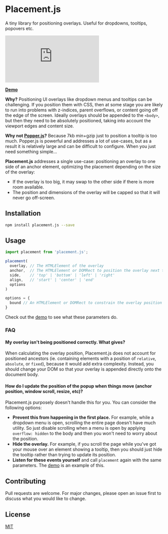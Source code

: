 # Placement.js

A tiny library for positioning overlays. Useful for dropdowns, tooltips, popovers etc.

![Size](https://badge-size.now.sh/https://unpkg.com/placement.js/index.iife.js?compression=gzip)

[**Demo**](https://tobyzerner.github.io/placement.js/demo.html)

**Why?** Positioning UI overlays like dropdown menus and tooltips can be challenging. If you position them with CSS, then at some stage you are likely to run into problems with z-indices, parent overflows, or content going off the edge of the screen. Ideally overlays should be appended to the `<body>`, but then they need to be absolutely positioned, taking into account the viewport edges and content size.

**Why not [Popper.js](https://github.com/FezVrasta/popper.js)?** Because 7kb min+gzip just to position a tooltip is too much. Popper.js is powerful and addresses a lot of use-cases, but as a result it is relatively large and can be difficult to configure. When you just need something simple...

**Placement.js** addresses a single use-case: positioning an overlay to one side of an anchor element, optimizing the placement depending on the size of the overlay:

* If the overlay is too big, it may swap to the other side if there is more room available.
* The position and dimensions of the overlay will be capped so that it will never go off-screen.

## Installation

```sh
npm install placement.js --save
```

## Usage

```js
import placement from 'placement.js';

placement(
  overlay, // The HTMLElement of the overlay
  anchor,  // The HTMLElement or DOMRect to position the overlay next to
  side,    // 'top' | 'bottom' | 'left' | 'right'
  align,   // 'start' | 'center' | 'end'
  options
)

options = {
  bound // An HTMLElement or DOMRect to constrain the overlay position
}
```

Check out the [demo](https://tobyzerner.github.io/placement.js/demo.html) to see what these parameters do.

### FAQ

#### My overlay isn't being positioned correctly. What gives?

When calculating the overlay position, Placement.js does not account for positioned ancestors (ie. containing elements with a position of `relative`, `absolute`, or `fixed`), because it would add extra complexity. Instead, you should change your DOM so that your overlay is appended directly onto the document body.

#### How do I update the position of the popup when things move (anchor position, window scroll, resize, etc)?

Placement.js purposely doesn't handle this for you. You can consider the following options:

* **Prevent this from happening in the first place.** For example, while a dropdown menu is open, scrolling the entire page doesn't have much utility. So just disable scrolling when a menu is open by applying `overflow: hidden` to the body and then you won't need to worry about the position.
* **Hide the overlay.** For example, if you scroll the page while you've got your mouse over an element showing a tooltip, then you should just hide the tooltip rather than trying to update its position.
* **Listen for these events yourself** and call `placement` again with the same parameters. The [demo](https://tobyzerner.github.io/placement.js/demo.html) is an example of this.

## Contributing

Pull requests are welcome. For major changes, please open an issue first to discuss what you would like to change.

## License

[MIT](LICENSE)
